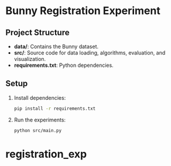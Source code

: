 # Bunny Registration Experiment

## Project Structure
- **data/**: Contains the Bunny dataset.
- **src/**: Source code for data loading, algorithms, evaluation, and visualization.
- **requirements.txt**: Python dependencies.

## Setup
1. Install dependencies:
   ```bash
   pip install -r requirements.txt
   ```
2. Run the experiments:
   ```bash
   python src/main.py
   ```
# registration_exp
